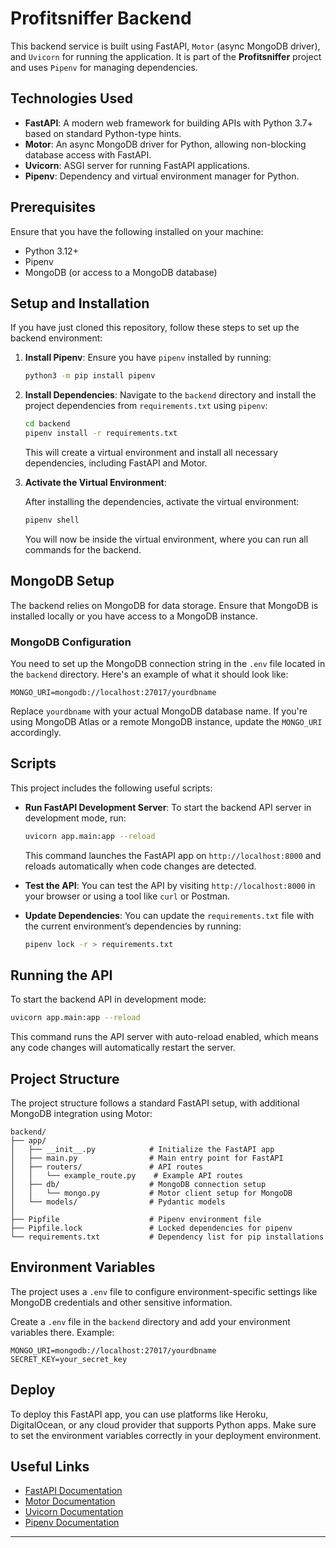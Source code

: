 # Profitsniffer Backend

This backend service is built using FastAPI, `Motor` (async MongoDB driver), and `Uvicorn` for running the application. It is part of the **Profitsniffer** project and uses `Pipenv` for managing dependencies.

## Technologies Used

- **FastAPI**: A modern web framework for building APIs with Python 3.7+ based on standard Python-type hints.
- **Motor**: An async MongoDB driver for Python, allowing non-blocking database access with FastAPI.
- **Uvicorn**: ASGI server for running FastAPI applications.
- **Pipenv**: Dependency and virtual environment manager for Python.

## Prerequisites

Ensure that you have the following installed on your machine:

- Python 3.12+
- Pipenv
- MongoDB (or access to a MongoDB database)

## Setup and Installation

If you have just cloned this repository, follow these steps to set up the backend environment:

1. **Install Pipenv**: Ensure you have `pipenv` installed by running:

   ```bash
   python3 -m pip install pipenv
   ```

2. **Install Dependencies**: Navigate to the `backend` directory and install the project dependencies from `requirements.txt` using `pipenv`:

   ```bash
   cd backend
   pipenv install -r requirements.txt
   ```

   This will create a virtual environment and install all necessary dependencies, including FastAPI and Motor.

3. **Activate the Virtual Environment**:

   After installing the dependencies, activate the virtual environment:

   ```bash
   pipenv shell
   ```

   You will now be inside the virtual environment, where you can run all commands for the backend.

## MongoDB Setup

The backend relies on MongoDB for data storage. Ensure that MongoDB is installed locally or you have access to a MongoDB instance.

### MongoDB Configuration

You need to set up the MongoDB connection string in the `.env` file located in the `backend` directory. Here's an example of what it should look like:

```
MONGO_URI=mongodb://localhost:27017/yourdbname
```

Replace `yourdbname` with your actual MongoDB database name. If you're using MongoDB Atlas or a remote MongoDB instance, update the `MONGO_URI` accordingly.

## Scripts

This project includes the following useful scripts:

- **Run FastAPI Development Server**: To start the backend API server in development mode, run:

  ```bash
  uvicorn app.main:app --reload
  ```

  This command launches the FastAPI app on `http://localhost:8000` and reloads automatically when code changes are detected.

- **Test the API**: You can test the API by visiting `http://localhost:8000` in your browser or using a tool like `curl` or Postman.

- **Update Dependencies**: You can update the `requirements.txt` file with the current environment’s dependencies by running:

  ```bash
  pipenv lock -r > requirements.txt
  ```

## Running the API

To start the backend API in development mode:

```bash
uvicorn app.main:app --reload
```

This command runs the API server with auto-reload enabled, which means any code changes will automatically restart the server.

## Project Structure

The project structure follows a standard FastAPI setup, with additional MongoDB integration using Motor:

```
backend/
├── app/
│   ├── __init__.py            # Initialize the FastAPI app
│   ├── main.py                # Main entry point for FastAPI
│   ├── routers/               # API routes
│   │   └── example_route.py    # Example API routes
│   ├── db/                    # MongoDB connection setup
│   │   └── mongo.py           # Motor client setup for MongoDB
│   └── models/                # Pydantic models
│
├── Pipfile                    # Pipenv environment file
├── Pipfile.lock               # Locked dependencies for pipenv
└── requirements.txt           # Dependency list for pip installations
```

## Environment Variables

The project uses a `.env` file to configure environment-specific settings like MongoDB credentials and other sensitive information.

Create a `.env` file in the `backend` directory and add your environment variables there. Example:

```
MONGO_URI=mongodb://localhost:27017/yourdbname
SECRET_KEY=your_secret_key
```

## Deploy

To deploy this FastAPI app, you can use platforms like Heroku, DigitalOcean, or any cloud provider that supports Python apps. Make sure to set the environment variables correctly in your deployment environment.

## Useful Links

- [FastAPI Documentation](https://fastapi.tiangolo.com/)
- [Motor Documentation](https://motor.readthedocs.io/en/stable/)
- [Uvicorn Documentation](https://www.uvicorn.org/)
- [Pipenv Documentation](https://pipenv.pypa.io/en/latest/)

---
